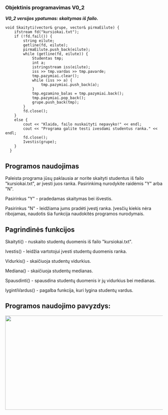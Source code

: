 <h3>Objektinis programavimas V0_2</h3>
<p><b><i>V0_2 versijos ypatumas: skaitymas iš failo.</i></b></p>
<code>void Skaityti(vector<Studentas>& grupe, vector<string>& pirmaEilute) {
    ifstream fd("kursiokai.txt");
    if (!fd.fail()) {
        string eilute;
        getline(fd, eilute);
        pirmaEilute.push_back(eilute);
        while (getline(fd, eilute)) {
            Studentas tmp;
            int a;
            istringstream iss(eilute);
            iss >> tmp.vardas >> tmp.pavarde;
            tmp.pazymiai.clear();
            while (iss >> a) {
                tmp.pazymiai.push_back(a);
            }
            tmp.egzamino_balas = tmp.pazymiai.back();
            tmp.pazymiai.pop_back();
            grupe.push_back(tmp);
        }
        fd.close();
    }
    else {
        cout << "Klaida, failo nuskaityti nepavyko!" << endl;
        cout << "Programa galite testi ivesdami studentus ranka." << endl;
        fd.close();
        Ivestis(grupe);
    }
  } </code>
<h2>Programos naudojimas</h2>
<p>Paleista programa jūsų paklausia ar norite skaityti studentus iš failo "kursiokai.txt", ar įvesti juos ranka. Pasirinkimą nurodykite raidėmis "Y" arba "N".</p>
    <p>Pasirinkus "Y" - pradedamas skaitymas bei išvestis.</p>
    <p>Pasirinkus "N" - leidžiama jums pradėti įvestį ranka. Įvesčių kiekis nėra ribojamas, naudotis šia funkcija naudokitės programos nurodymais.</p>
<h2>Pagrindinės funkcijos </h2>
    <p>Skaityti() - nuskaito studentų duomenis iš failo "kursiokai.txt".</p>
    <p>Ivestis() - leidžia vartotojui įvesti studentų duomenis ranka.</p>
    <p>Vidurkis() - skaičiuoja studentų vidurkius.</p>
    <p>Mediana() - skaičiuoja studentų medianas.</p>
    <p>Spausdinti() - spausdina studentų duomenis ir jų vidurkius bei medianas.</p>
    <p>lygintiVardus() - pagalba funkcija, kuri lygina studentų vardus.</p>
<h2>Programos naudojimo pavyzdys:</h2>
<img src="https://user-images.githubusercontent.com/116721418/222552259-efc0cdad-27cc-4254-8c72-980c4e69798b.png" width="600" height="300">

